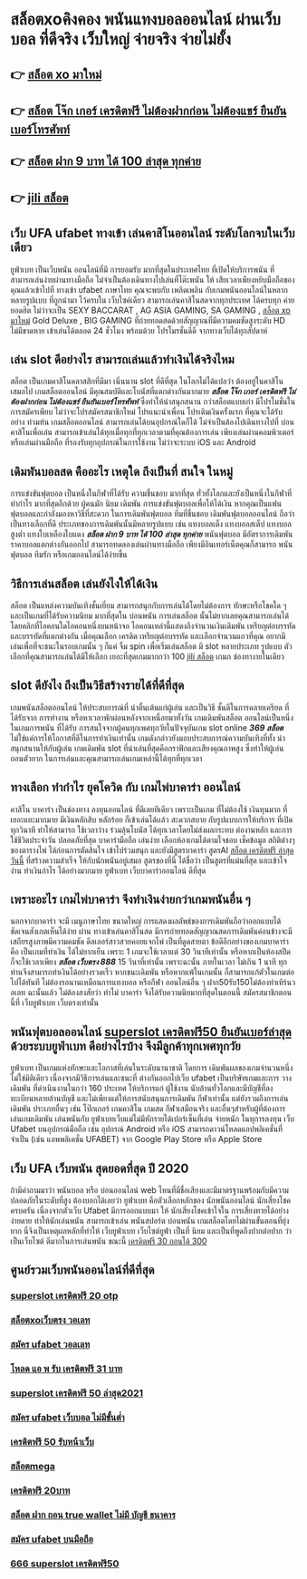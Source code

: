 # สล็อตxoคิงคอง พนันแทงบอลออนไลน์  ผ่านเว็บบอล ที่ดีจริง เว็บใหญ่ จ่ายจริง จ่ายไม่ยั้ง

## 👉 [สล็อต xo มาใหม่](https://www.ufaeat.com/credit-free-50/)
## 👉 [สล็อต โจ๊ก เกอร์ เครดิตฟรี ไม่ต้องฝากก่อน ไม่ต้องแชร์ ยืนยันเบอร์โทรศัพท์](https://www.ufaeat.com/register/)
## 👉 [สล็อต ฝาก 9 บาท ได้ 100 ล่าสุด ทุกค่าย](https://www.ufaeat.com/ทางเข้ายูฟ่าเบท-ufabet/)
## 👉 [jili สล็อต](https://www.ufaeat.com/ufabet-master-login/)

## เว็บ UFA ufabet ทางเข้า  เล่นคาสิโนออนไลน์  ระดับโลกจบในเว็บเดียว 

 ยูฟ่าเบท เป็นเว็บพนัน ออนไลน์ที่มี การยอมรับ มากที่สุดในประเทศไทย ที่เปิดให้บริการพนัน ที่สามารถเล่นง่ายผ่านทางมือถือ ไม่จำเป็นต้องเดินทางไปเล่นที่โต๊ะพนัน ให้ เสียเวลาเพียงหยิบมือถือของคุณแล้วเข้าไปที่ ทางเข้า ufabet ภาษาไทย คุณจะพบกับ เพลิดเพลิน  กับเกมพนันออนไลน์ในหลากหลายรูปแบบ ที่ถูกนำมา ไว้ครบใน เว็บไซค์เดียว สามารถเล่นคาสิโนสดจากทุกประเทศ ได้ครบทุก ค่ายยอดฮิต  ไม่ว่าจะเป็น SEXY BACCARAT , AG ASIA GAMING, SA GAMING , [สล็อต xo มาใหม่](https://www.ufaeat.com/register/) Gold Deluxe , BIG GAMING ที่ถ่ายทอดสดด้วยสัญญาณที่มีความคมชัดสูงระดับ HD ไม่มีขาดหาย  เข้าเล่นได้ตลอด 24 ชั่วโมง พร้อมด้วย โปรโมรชั่นดีดี จากทางเว็บได้ทุกสัปดาห์ 


## เล่น slot ดีอย่างไร สามารถเล่นแล้วทำเงินได้จริงไหม

สล็อต เป็นเกมคาสิโนคลาสสิกที่มีมา เนิ่นนาน   slot ที่ดีที่สุด ในโลกไม่ได้แปลว่า ต้องอยู่ในคาสิโนเสมอไป  เกมสล็อตออนไลน์ มีคุณสมบัติและโบนัสที่แตกต่างกันมากมาย ***สล็อต โจ๊ก เกอร์ เครดิตฟรี ไม่ต้องฝากก่อน ไม่ต้องแชร์ ยืนยันเบอร์โทรศัพท์*** ซึ่งทำให้น่าสนุกสนาน กว่าสล็อตแบบเก่า  มีโปรโมชั่นในการสมัครเพียบ ไม่ว่าจะโปรสมัครสมาชิกใหม่ โปรแนะนำเพื่อน โปรเติมเงินครั้งแรก ที่คุณจะได้รับอย่าง ท่วมท้น   เกมสล็อตออนไลน์ สามารถเล่นได้บนอุปกรณ์ใดก็ได้ ไม่จำเป็นต้องไปเดินทางไปที่ บ่อนคาสิโนเพื่อเล่น สามารถเข้าเล่นได้ทุกเมื่อทุกที่ทุกเวลาตามที่คุณต้องการเล่น เพียงเล่นผ่านคอมพิวเตอร์ หรือเล่นผ่านมือถือ ที่รองรับทุกอุปกรณ์ในการใช้งาน ไม่ว่าจะระบบ iOS และ Android

##  เดิมพันบอลสด คืออะไร  เหตุใด ถึงเป็นที่ สนใจ ในหมู่ 

 การแข่งขันฟุตบอล เป็นหนึ่งในกีฬาที่ได้รับ ความชื่นชอบ  มากที่สุด  ทั่วทั้งโลกและยังเป็นหนึ่งในกีฬาที่ทำกำไร มากที่สุดอีกด้วย ผู้คนมัก นิยม เดิมพัน  การแข่งขันฟุตบอลเพื่อให้ได้เงิน หากคุณเป็นแฟนฟุตบอลและกำลังมองหาวิธีที่สะดวก ในการเดิมพันฟุตบอล   ทีมที่ชื่นชอบ  เดิมพันฟุตบอลออนไลน์ ถือว่าเป็นทางเลือกที่ดี ประเภทของการเดิมพันนั้นมีหลายรูปแบบ เช่น แทงบอลเต็ง แทงบอลสเต็ป แทงบอลสูงต่ำ แทงใบเหลืองใบแดง ***สล็อต ฝาก 9 บาท ได้ 100 ล่าสุด ทุกค่าย*** พนันฟุตบอล มีอัตราการเดิมพันราคาบอลแตกต่างกันออกไป สามารถทดลองเล่นผ่านทางมือถือ เพียงมีอินเทอร์เน็ตคุณก็สามารถ พนันฟุตบอล  ทีมรัก หรือเกมออนไลน์ได้ง่ายขึ้น


## วิธีการเล่นสล็อต เล่นยังไงให้ได้เงิน
สล็อต เป็นแหล่งความบันเทิงชั้นเยี่ยม สามารถสนุกกับการเล่นได้โดยไม่ต้องการ ทักษะหรือโชคใด ๆ และเป็นเกมที่ได้รับความนิยม มากที่สุดใน บ่อนพนัน การเล่นสล็อต นั้นไม่ยากเลยคุณสามารถเล่นได้โดยคลิกที่ไอคอนใดไอคอนหนึ่งบนหน้าจอ ไอคอนเหล่านี้แสดงถึงจำนวนเงินเดิมพัน  เหรียญต่อบรรทัด และบรรทัดที่แตกต่างกัน  เมื่อคุณเลือก เครดิต   เหรียญต่อบรรทัด และเลือกจำนวนแถวที่คุณ อยากมีเล่นเพื่อที่จะชนะในรอบเกมนั้น ๆ ก็แค่ จิ้ม  spin เพื่อเริ่มเล่นสล็อต มี slot หลายประเภท รูปแบบ ตัวเลือกที่คุณสามารถเล่นได้มีให้เลือก เยอะที่สุดเกมมากกว่า 100 [jili สล็อต](https://www.ufaeat.com/ufabet-master-login/) เกมภ ช่องทางายในเดียว

##  slot  ดียังไง ถึงเป็นวิธีสร้างรายได้ที่ดีที่สุด 

 เกมพนันสล็อตออนไลน์ ให้ประสบการณ์ที่ น่าตื่นเต้นแก่ผู้เล่น  และเป็นวิธี ชั้นดีในการคลายเครียด ที่ได้รับจาก การทำงาน หรือหาเวลาพักผ่อนหลังจากเหนื่อยมาทั้งวัน  เกมเดิมพันสล็อต ออนไลน์เป็นหนึ่งในเกมการพนัน ที่ได้รับ การสนใจจากผู้คนทุกเพศทุกวัยในปัจจุบันเกม slot online ***369 สล็อต*** ไม่ใช่แค่การให้โอกาสที่ดีในการทำเงินเท่านั้น เกมดังกล่าวยังมอบประสบการณ์ความบันเทิงที่ทั้ง น่าสนุกสนานให้กับผู้เล่น  เกมเดิมพัน  slot ที่น่าเล่นที่สุดคือกราฟิกและเสียงคุณภาพสูง ซึ่งทำให้ผู้เล่นถอนตัวยาก ในการเล่นและคุณสามารถเล่นเกมเหล่านี้ได้ทุกที่ทุกเวลา 


## ทางเลือก ทำกำไร ยุคโควิด กับ  เกมไพ่บาคาร่า ออนไลน์ 

คาสิโน บาคาร่า เป็นช่องทาง  ลงทุนออนไลน์ ที่ดีเลยทีเดียว เพราะเป็นเกม ที่ไม่ต้องใช้ เงินทุนมาก ที่เยอะแยะมากมาย มีเงินหลักสิบ หลักร้อย ก็เข้าเล่นได้เเล้ว สะดวกสบาย กับรูปแบบการให้บริการ ที่เปิด  ทุกวินาที ทำให้สามารถ ใช้เวลาว่าง  ร่วมลุ้นโบนัส  ได้ทุกเวลาโดยไม่ส่งผลกระทบ ต่องานหลัก และการใช้ชีวิตประจำวัน  ปลอดภัยที่สุด  บาคาร่ามือถือ เล่นง่าย เลือกห้องเกมได้ตามใจชอบ เช็คข้อมูล สถิติต่างๆ ของตารางไพ่ ได้ก่อนการตัดสินใจ เข้าไปร่วมสนุก และยังมีสูตรบาคาร่า  สูตรAI  [สล็อต เครดิตฟรี ล่าสุด วันนี้](https://www.ufaeat.com/regis-ufabet-master-free/)  ที่สร้างความสำเร็จ ให้กับนักพนันอยู่เสมอ สูตรของที่นี่ ได้ชื่อว่า เป็นสูตรที่แม่นที่สุด และเข้าใจง่าน ทำเงินกำไร ได้อย่างมากมาย  ยูฟ่าเบท  เว็บบาคาร่าออนไลน์ ดีที่สุด

##  เพราะอะไร  เกมไพ่บาคาร่า  จึงทำเงินง่ายกว่าเกมพนันอื่น ๆ 

นอกจากบาคาร่า จะมี  เมนูภาษาไทย  ขนาดใหญ่ การแสดงผลลัพธ์ของการเดิมพันถือว่าออกแบบได้ชัดเจนสังเกตเห็นได้ง่าย ผ่าน ทางเข้าเล่นคาสิโนสด  มีการถ่ายทอดสัญญาณสดการเดิมพันค่อนข้างจะมีเสถียรสูงภาพมีความคมชัด ดีลเลอร์สาวสวยคอยแจกไพ่ เป็นที่ดูดสายตา ข้อดีอีกอย่างของเกมบาคาร่าคือ เป็นเกมที่ทำเงิน  ได้ไม่ยากเย็น  เพราะ 1 เกมจะใช้เวลาแต่ 30 วินาทีเท่านั้น หรือหากเป็นห้องสปีด ก็จะใช้เวลาเพียง ***สล็อต เว็บตรง 888*** 15  วินาที่เท่านั้น เพราะฉะนั้น  ภายในเวลา ไม่เกิน 1 นาที ทุกท่านจึงสามารถทำเงินได้อย่างรวดเร็ว หากชนะเดิมพัน หรือหากแพ้ในเกมนั้น ก็สามารถแก้ตัวในเกมต่อไปได้ทันที ไม่ต้องรอนานเหมือนการแทงบอล หรือกีฬา ออนไลน์อื่น ๆ ฝาก50รับ150ไม่ต้องทําเทิร์นวอเลท ฉะนั้นแล้ว ไม่ต้องสงสัยว่า ทำไม่ บาคาร่า จึงได้รับความนิยมากที่สุดในตอนนี้ สมัครสมาชิกตอนนี้ที่  เว็บยูฟ่าเบท เว็บตรงเท่านั้น


## พนันฟุตบอลออนไลน์ [superslot เครดิตฟรี50 ยืนยันเบอร์ล่าสุด](https://www.ufaeat.com/credit-free-50/)    ด้วยระบบยูฟ่าเบท ดีอย่างไรบ้าง จึงมีลูกค้าทุกเพศทุกวัย

 ยูฟ่าเบท เป็นเกมแห่งทักษะและโอกาสที่เล่นในระดับนานาชาติ โดยการ เดิมพันผลของเกมจำนวนหนึ่ง ไม่ใช่มิติเดียว เนื่องจากมีวิธีการเล่นและชนะที่ ต่างกันออกไปเว็บ ufabet เป็นบริษัทเกมและการ วางเดิมพัน ที่ดำเนินงานในกว่า 160 ประเทศ ให้บริการแก่ ผู้ใช้งาน นับล้านทั่วโลกและมีบัญชีที่ลงทะเบียนหลายล้านบัญชี และไม่เพียงแต่ให้การสนับสนุนการเดิมพัน กีฬาเท่านั้น แต่ยังรวมถึงการเล่นเดิมพัน ประเภทอื่นๆ เช่น โป๊กเกอร์ เกมคาสิโน เกมสด กีฬาเสมือนจริง และอื่นๆสำหรับผู้ที่ต้องการเล่นเกมเดิมพัน เล่นพนันกับ ยูฟ่าเบทเว็บแม่ไม่มีหักรายได้เปอร์เซ็นที่เล่น  จ่ายหนัก ในทุการลงทุน  เว็บ Ufabet บนอุปกรณ์มือถือ เช่น อุปกรณ์ Android หรือ iOS สามารถดาวน์โหลดแอปพลิเคชั่นที่จำเป็น (เช่น แอพพลิเคชั่น UFABET) จาก Google Play Store หรือ Apple Store 


## เว็บ UFA  เว็บพนัน สุดยอดที่สุด ปี 2020

ถ้ามีคำถามมาว่า  พนันบอล   หรือ  บ่อนออนไลน์ web ไหนที่มีชื่อเสียงและมีมาตรฐานพร้อมกับมีความปลอดภัยในระดับที่สูง ต้องบอกได้เลยว่า ยูฟ่าเบท  คือตัวเลือกหลักของ นักพนันออนไลน์ นักเสี่ยงโชค  ครบครัน เนื่องจากตัวเว็บ Ufabet  มีการออกแบบมา ให้ นักเสี่ยงโชคเข้าใจใน การเสี่ยงทายได้อย่างง่ายดาย ทำให้นักเล่นพนัน สามารถเข้าเล่น พนันสปอร์ต   บ่อนพนัน  เกมสล็อตโดยไม่ผ่านขั้นตอนที่ยุ่งยาก นี่จึงเป็นเหตุผลหลักที่ทำให้ เว็บยูฟ่าเบท เว็บไซต์ยูฟ่า เป็นที่ นิยม และเป็นที่พูดถึงปากต่อปาก ว่าเป็นเว็บไซต์    ดีมากในการเล่นพนัน   ขณะนี้ [เครดิตฟรี 30 ถอนได้ 300](https://www.ufaeat.com/regis-ufabet-master-free/) 


## ศูนย์รวมเว็บพนันออนไลน์ที่ดีที่สุด

### [superslot เครดิตฟรี 20 otp](https://atom.io/themes/ทางเข้า%20UFAEAT%20เว็บตรง%20UFABET%20เว็บ%20สล็อต%20ที่%20ใหญ่%20ที่สุด%20ใน%20โลก%20008%20สล็อต%20ฟรีเครดิต%20100%)
### [สล็อตxoเว็บตรง วอเลท](https://atom.io/themes/ทางเข้า%20UFAEAT%20เว็บตรง%20UFABET%20สล็อต%200077%20008%20สล็อต%20ฟรีเครดิต%20100%)
### [สมัคร ufabet วอลเลท](https://atom.io/themes/ทางเข้า%20UFAEAT%20เว็บตรง%20UFABET%20เครดิตฟรี50ไม่ต้องฝากไม่ต้องแชร์แค่สมัคร%20008%20สล็อต%20ฟรีเครดิต%20100%)
### [โหลด แอ พ รับ เครดิตฟรี 31 บาท](https://atom.io/themes/ทางเข้า%20UFAEAT%20เว็บตรง%20UFABET%20mgm%20สล็อต%20008%20สล็อต%20ฟรีเครดิต%20100%)
### [superslot เครดิตฟรี 50 ล่าสุด2021](https://atom.io/themes/ทางเข้า%20UFAEAT%20เว็บตรง%20UFABET%20wow%20slot%20444%20เครดิตฟรี%20100%20008%20สล็อต%20ฟรีเครดิต%20100%)
### [สมัคร ufabet เว็บบอล ไม่มีขั้นต่ำ](https://atom.io/themes/ทางเข้า%20UFAEAT%20เว็บตรง%20UFABET%20สล็อต%20xoz%20008%20สล็อต%20ฟรีเครดิต%20100%)
### [เครดิตฟรี 50 รับหน้าเว็บ](https://atom.io/themes/ทางเข้า%20UFAEAT%20เว็บตรง%20UFABET%20สมัคร%20ufabet%209999%20008%20สล็อต%20ฟรีเครดิต%20100%)
### [สล็อตmega](https://atom.io/themes/ทางเข้า%20UFAEAT%20เว็บตรง%20UFABET%20เครดิตฟรี%20กด%20รับ%20เอง%20188%20008%20สล็อต%20ฟรีเครดิต%20100%)
### [เครดิตฟรี 20บาท](https://atom.io/themes/ทางเข้า%20UFAEAT%20เว็บตรง%20UFABET%20สมัคร%20ufabet%20รับโบนัส%20008%20สล็อต%20ฟรีเครดิต%20100%)
### [สล็อต ฝาก ถอน true wallet ไม่มี บัญชี ธนาคาร](https://atom.io/themes/ทางเข้า%20UFAEAT%20เว็บตรง%20UFABET%20สล็อต777ฟรีเครดิต100%20008%20สล็อต%20ฟรีเครดิต%20100%)
### [สมัคร ufabet บนมือถือ](https://atom.io/themes/ทางเข้า%20UFAEAT%20เว็บตรง%20UFABET%20สล็อต%20ทดลองเล่นฟรี%20ถอนได้2021%20008%20สล็อต%20ฟรีเครดิต%20100%)
### [666 superslot เครดิตฟรี50](https://atom.io/themes/ทางเข้า%20UFAEAT%20เว็บตรง%20UFABET%20สมัคร%20ufabet%20ข้อดี%20008%20สล็อต%20ฟรีเครดิต%20100%)